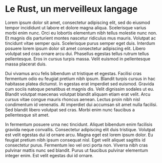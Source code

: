 # Le Rust, un merveilleux langage

Lorem ipsum dolor sit amet, consectetur adipiscing elit, sed do eiusmod tempor incididunt ut labore et dolore magna aliqua. Scelerisque varius morbi enim nunc. Orci eu lobortis elementum nibh tellus molestie nunc non. Et magnis dis parturient montes nascetur ridiculus mus mauris. Volutpat ac tincidunt vitae semper quis. Scelerisque purus semper eget duis. Interdum posuere lorem ipsum dolor sit amet consectetur adipiscing elit. Libero volutpat sed cras ornare arcu dui. Phasellus egestas tellus rutrum tellus pellentesque. Eros in cursus turpis massa. Velit euismod in pellentesque massa placerat duis.

Dui vivamus arcu felis bibendum ut tristique et egestas. Facilisi cras fermentum odio eu feugiat pretium nibh ipsum. Blandit turpis cursus in hac habitasse platea dictumst. In egestas erat imperdiet sed euismod. Gravida cum sociis natoque penatibus et magnis dis. Velit dignissim sodales ut eu. Blandit volutpat maecenas volutpat blandit aliquam etiam erat velit. Arcu cursus vitae congue mauris rhoncus aenean. Lectus proin nibh nisl condimentum id venenatis. At imperdiet dui accumsan sit amet nulla facilisi. Sed blandit libero volutpat sed cras. Morbi enim nunc faucibus a pellentesque sit amet.

In fermentum posuere urna nec tincidunt. Aliquet bibendum enim facilisis gravida neque convallis. Consectetur adipiscing elit duis tristique. Volutpat est velit egestas dui id ornare arcu. Magna eget est lorem ipsum dolor. Eu feugiat pretium nibh ipsum consequat nisl. Eget velit aliquet sagittis id consectetur purus. Fermentum leo vel orci porta non. Viverra nibh cras pulvinar mattis nunc sed blandit. Purus ut faucibus pulvinar elementum integer enim. Est velit egestas dui id ornare.
